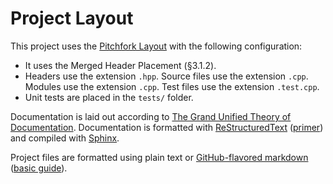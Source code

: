 # Project Layout

This project uses the [Pitchfork Layout](https://github.com/vector-of-bool/pitchfork) with the following configuration:

 * It uses the Merged Header Placement (§3.1.2).
 * Headers use the extension `.hpp`. Source files use the extension `.cpp`. Modules use the extension `.cpp`. Test files use the extension `.test.cpp`.
 * Unit tests are placed in the `tests/` folder.

Documentation is laid out according to [The Grand Unified Theory of Documentation](https://documentation.divio.com/). Documentation is formatted with [ReStructuredText](https://docutils.sourceforge.io/rst.html) ([primer](https://www.sphinx-doc.org/en/master/usage/restructuredtext/basics.html)) and compiled with [Sphinx](https://www.sphinx-doc.org/en/master/index.html).

Project files are formatted using plain text or [GitHub-flavored markdown](https://github.github.com/gfm/) ([basic guide](https://docs.github.com/en/github/writing-on-github/getting-started-with-writing-and-formatting-on-github/basic-writing-and-formatting-syntax)).
